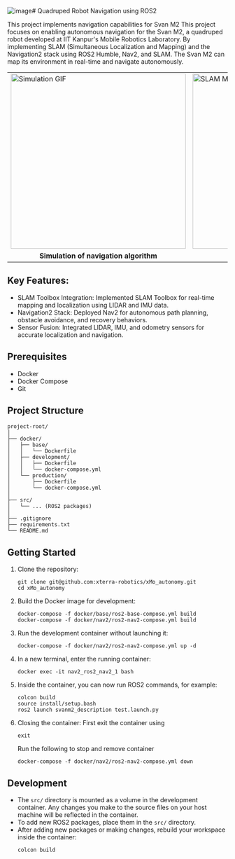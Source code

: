 ![image](https://github.com/user-attachments/assets/8dccfb99-9bab-42f1-b60f-9b27ac48960b)# Quadruped Robot Navigation using ROS2

This project implements navigation capabilities for Svan M2 
This project focuses on enabling autonomous navigation for the Svan M2, a quadruped robot developed at IIT Kanpur's Mobile Robotics Laboratory. By implementing SLAM (Simultaneous Localization and Mapping) and the Navigation2 stack using ROS2 Humble, Nav2, and SLAM. The Svan M2 can map its environment in real-time and navigate autonomously.

<div align="center">

<table>
  <tr>
    <!-- First Image -->
    <td>
      <img src="https://github.com/nyannbob/ANSM2/blob/main/sim_nav.gif" alt="Simulation GIF" width="400">
    </td>
    <!-- Second Image -->
    <td>
      <img src="https://github.com/user-attachments/assets/66977b32-8c27-42c2-9033-dea80c8e01d4" alt="SLAM Mapping" width="400">
    </td>
  </tr>
  <tr>
    <!-- First Image Description -->
    <td align="center"><b>Simulation of navigation algorithm</b></td>
    <!-- Second Image Description -->
    <td align="center"><b>Simulation of SLAM mapping.</b></td>
  </tr>
</table>

</div>


## Key Features:
- SLAM Toolbox Integration: Implemented SLAM Toolbox for real-time mapping and localization using LIDAR and IMU data.
- Navigation2 Stack: Deployed Nav2 for autonomous path planning, obstacle avoidance, and recovery behaviors.
- Sensor Fusion: Integrated LIDAR, IMU, and odometry sensors for accurate localization and navigation.

## Prerequisites

- Docker
- Docker Compose
- Git

## Project Structure

```
project-root/
│
├── docker/
│   ├── base/
│   │   └── Dockerfile
│   ├── development/
│   │   ├── Dockerfile
│   │   └── docker-compose.yml
│   └── production/
│       ├── Dockerfile
│       └── docker-compose.yml
│
├── src/
│   └── ... (ROS2 packages)
│
├── .gitignore
├── requirements.txt
└── README.md
```

## Getting Started

1. Clone the repository:
   ```
   git clone git@github.com:xterra-robotics/xMo_autonomy.git
   cd xMo_autonomy
   ```

2. Build the Docker image for development:
   ```
   docker-compose -f docker/base/ros2-base-compose.yml build
   docker-compose -f docker/nav2/ros2-nav2-compose.yml build
   ```

3. Run the development container without launching it:
   ```
   docker-compose -f docker/nav2/ros2-nav2-compose.yml up -d

   ```

4. In a new terminal, enter the running container:
   ```
   docker exec -it nav2_ros2_nav2_1 bash
   ```

5. Inside the container, you can now run ROS2 commands, for example:
   ```
   colcon build
   source install/setup.bash
   ros2 launch svanm2_description test.launch.py
   ```

5. Closing the container:
    First exit the container using
    ```
    exit
    ``` 

    Run the following to stop and remove container
    ```
    docker-compose -f docker/nav2/ros2-nav2-compose.yml down
    ```

## Development

- The `src/` directory is mounted as a volume in the development container. Any changes you make to the source files on your host machine will be reflected in the container.
- To add new ROS2 packages, place them in the `src/` directory.
- After adding new packages or making changes, rebuild your workspace inside the container:
  ```
  colcon build
  ```


